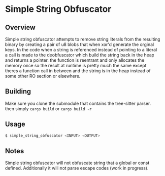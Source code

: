 # Simple String Obfuscator

## Overview

Simple string obfuscator attempts to remove string literals from the resulting binary by
creating a pair of u8 blobs that when xor'd generate the orginal keys.  In the code
when a string is referenced instead of pointing to a literal a call is made to the
deobfuscator which build the string back in the heap and returns a pointer.  the function
is reentrant and only allocates the memory once so the result at runtime is pretty much
the same except theres a function call in between and the string is in the heap instead
of some other RO section or elsewhere.

## Building

Make sure you clone the submodule that contains the tree-sitter parser.  then simply
`cargo build` or `cargo build -r`

## Usage

```bash
$ simple_string_obfuscator <INPUT> <OUTPUT>
```

## Notes

Simple string obfuscator will not obfuscate string that a global or const defined.
Additionally it will not parse escape codes (work in progress).

